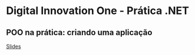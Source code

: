 # Digital Innovation One - Prática .NET

## POO na prática: criando uma aplicação

[Slides](dio-dotnet-poo-lab-1.pdf)
